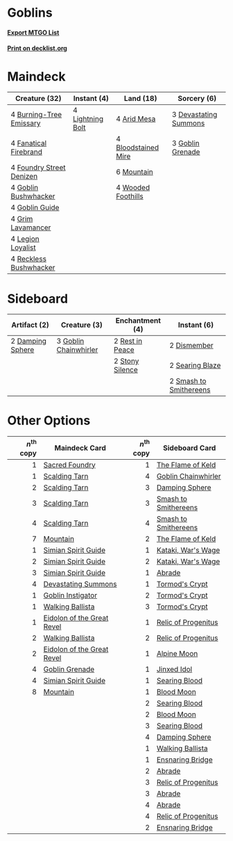 # Goblins

#### [Export MTGO List](../collection/Goblins/Goblins.txt)
#### [Print on decklist.org](http://decklist.org/?deckmain=4%09Arid%20Mesa%0A4%09Bloodstained%20Mire%0A4%09Burning-Tree%20Emissary%0A3%09Devastating%20Summons%0A4%09Fanatical%20Firebrand%0A4%09Foundry%20Street%20Denizen%0A4%09Goblin%20Bushwhacker%0A3%09Goblin%20Grenade%0A4%09Goblin%20Guide%0A4%09Grim%20Lavamancer%0A4%09Legion%20Loyalist%0A4%09Lightning%20Bolt%0A6%09Mountain%0A4%09Reckless%20Bushwhacker%0A4%09Wooded%20Foothills&deckside=2%09Damping%20Sphere%0A2%09Dismember%0A3%09Goblin%20Chainwhirler%0A2%09Rest%20in%20Peace%0A2%09Searing%20Blaze%0A2%09Smash%20to%20Smithereens%0A2%09Stony%20Silence)
# Maindeck

|                                           Creature (32)                                           |                                        Instant (4)                                        |                                          Land (18)                                           |                                          Sorcery (6)                                           |
|---------------------------------------------------------------------------------------------------|-------------------------------------------------------------------------------------------|----------------------------------------------------------------------------------------------|------------------------------------------------------------------------------------------------|
|4 [Burning-Tree Emissary](http://gatherer.wizards.com/Pages/Card/Details.aspx?multiverseid=426032) |4 [Lightning Bolt](http://gatherer.wizards.com/Pages/Card/Details.aspx?multiverseid=234704)|4 [Arid Mesa](http://gatherer.wizards.com/Pages/Card/Details.aspx?multiverseid=426054)        |3 [Devastating Summons](http://gatherer.wizards.com/Pages/Card/Details.aspx?multiverseid=194927)|
|4 [Fanatical Firebrand](http://gatherer.wizards.com/Pages/Card/Details.aspx?multiverseid=439758)   |                                                                                           |4 [Bloodstained Mire](http://gatherer.wizards.com/Pages/Card/Details.aspx?multiverseid=405094)|3 [Goblin Grenade](http://gatherer.wizards.com/Pages/Card/Details.aspx?multiverseid=159731)     |
|4 [Foundry Street Denizen](http://gatherer.wizards.com/Pages/Card/Details.aspx?multiverseid=438478)|                                                                                           |6 [Mountain](http://gatherer.wizards.com/Pages/Card/Details.aspx?multiverseid=439604)         |                                                                                                |
|4 [Goblin Bushwhacker](http://gatherer.wizards.com/Pages/Card/Details.aspx?multiverseid=177501)    |                                                                                           |4 [Wooded Foothills](http://gatherer.wizards.com/Pages/Card/Details.aspx?multiverseid=405116) |                                                                                                |
|4 [Goblin Guide](http://gatherer.wizards.com/Pages/Card/Details.aspx?multiverseid=425921)          |                                                                                           |                                                                                              |                                                                                                |
|4 [Grim Lavamancer](http://gatherer.wizards.com/Pages/Card/Details.aspx?multiverseid=234706)       |                                                                                           |                                                                                              |                                                                                                |
|4 [Legion Loyalist](http://gatherer.wizards.com/Pages/Card/Details.aspx?multiverseid=366348)       |                                                                                           |                                                                                              |                                                                                                |
|4 [Reckless Bushwhacker](http://gatherer.wizards.com/Pages/Card/Details.aspx?multiverseid=407626)  |                                                                                           |                                                                                              |                                                                                                |


# Sideboard

|                                       Artifact (2)                                        |                                          Creature (3)                                          |                                     Enchantment (4)                                      |                                           Instant (6)                                           |
|-------------------------------------------------------------------------------------------|------------------------------------------------------------------------------------------------|------------------------------------------------------------------------------------------|-------------------------------------------------------------------------------------------------|
|2 [Damping Sphere](http://gatherer.wizards.com/Pages/Card/Details.aspx?multiverseid=443101)|3 [Goblin Chainwhirler](http://gatherer.wizards.com/Pages/Card/Details.aspx?multiverseid=443017)|2 [Rest in Peace](http://gatherer.wizards.com/Pages/Card/Details.aspx?multiverseid=442021)|2 [Dismember](http://gatherer.wizards.com/Pages/Card/Details.aspx?multiverseid=397830)           |
|                                                                                           |                                                                                                |2 [Stony Silence](http://gatherer.wizards.com/Pages/Card/Details.aspx?multiverseid=425850)|2 [Searing Blaze](http://gatherer.wizards.com/Pages/Card/Details.aspx?multiverseid=270873)       |
|                                                                                           |                                                                                                |                                                                                          |2 [Smash to Smithereens](http://gatherer.wizards.com/Pages/Card/Details.aspx?multiverseid=397795)|


# Other Options

|*n*<sup>th</sup> copy|                                            Maindeck Card                                            |*n*<sup>th</sup> copy|                                        Sideboard Card                                         |
|--------------------:|-----------------------------------------------------------------------------------------------------|--------------------:|-----------------------------------------------------------------------------------------------|
|                    1|[Sacred Foundry](http://gatherer.wizards.com/Pages/Card/Details.aspx?multiverseid=405106)            |                    1|[The Flame of Keld](http://gatherer.wizards.com/Pages/Card/Details.aspx?multiverseid=443011)   |
|                    1|[Scalding Tarn](http://gatherer.wizards.com/Pages/Card/Details.aspx?multiverseid=426069)             |                    4|[Goblin Chainwhirler](http://gatherer.wizards.com/Pages/Card/Details.aspx?multiverseid=443017) |
|                    2|[Scalding Tarn](http://gatherer.wizards.com/Pages/Card/Details.aspx?multiverseid=426069)             |                    3|[Damping Sphere](http://gatherer.wizards.com/Pages/Card/Details.aspx?multiverseid=443101)      |
|                    3|[Scalding Tarn](http://gatherer.wizards.com/Pages/Card/Details.aspx?multiverseid=426069)             |                    3|[Smash to Smithereens](http://gatherer.wizards.com/Pages/Card/Details.aspx?multiverseid=397795)|
|                    4|[Scalding Tarn](http://gatherer.wizards.com/Pages/Card/Details.aspx?multiverseid=426069)             |                    4|[Smash to Smithereens](http://gatherer.wizards.com/Pages/Card/Details.aspx?multiverseid=397795)|
|                    7|[Mountain](http://gatherer.wizards.com/Pages/Card/Details.aspx?multiverseid=439604)                  |                    2|[The Flame of Keld](http://gatherer.wizards.com/Pages/Card/Details.aspx?multiverseid=443011)   |
|                    1|[Simian Spirit Guide](http://gatherer.wizards.com/Pages/Card/Details.aspx?multiverseid=442137)       |                    1|[Kataki, War's Wage](http://gatherer.wizards.com/Pages/Card/Details.aspx?multiverseid=370414)  |
|                    2|[Simian Spirit Guide](http://gatherer.wizards.com/Pages/Card/Details.aspx?multiverseid=442137)       |                    2|[Kataki, War's Wage](http://gatherer.wizards.com/Pages/Card/Details.aspx?multiverseid=370414)  |
|                    3|[Simian Spirit Guide](http://gatherer.wizards.com/Pages/Card/Details.aspx?multiverseid=442137)       |                    1|[Abrade](http://gatherer.wizards.com/Pages/Card/Details.aspx?multiverseid=430772)              |
|                    4|[Devastating Summons](http://gatherer.wizards.com/Pages/Card/Details.aspx?multiverseid=194927)       |                    1|[Tormod's Crypt](http://gatherer.wizards.com/Pages/Card/Details.aspx?multiverseid=389723)      |
|                    1|[Goblin Instigator](http://gatherer.wizards.com/Pages/Card/Details.aspx?multiverseid=447278)         |                    2|[Tormod's Crypt](http://gatherer.wizards.com/Pages/Card/Details.aspx?multiverseid=389723)      |
|                    1|[Walking Ballista](http://gatherer.wizards.com/Pages/Card/Details.aspx?multiverseid=423848)          |                    3|[Tormod's Crypt](http://gatherer.wizards.com/Pages/Card/Details.aspx?multiverseid=389723)      |
|                    1|[Eidolon of the Great Revel](http://gatherer.wizards.com/Pages/Card/Details.aspx?multiverseid=442117)|                    1|[Relic of Progenitus](http://gatherer.wizards.com/Pages/Card/Details.aspx?multiverseid=205326) |
|                    2|[Walking Ballista](http://gatherer.wizards.com/Pages/Card/Details.aspx?multiverseid=423848)          |                    2|[Relic of Progenitus](http://gatherer.wizards.com/Pages/Card/Details.aspx?multiverseid=205326) |
|                    2|[Eidolon of the Great Revel](http://gatherer.wizards.com/Pages/Card/Details.aspx?multiverseid=442117)|                    1|[Alpine Moon](http://gatherer.wizards.com/Pages/Card/Details.aspx?multiverseid=447264)         |
|                    4|[Goblin Grenade](http://gatherer.wizards.com/Pages/Card/Details.aspx?multiverseid=159731)            |                    1|[Jinxed Idol](http://gatherer.wizards.com/Pages/Card/Details.aspx?multiverseid=397505)         |
|                    4|[Simian Spirit Guide](http://gatherer.wizards.com/Pages/Card/Details.aspx?multiverseid=442137)       |                    1|[Searing Blood](http://gatherer.wizards.com/Pages/Card/Details.aspx?multiverseid=378483)       |
|                    8|[Mountain](http://gatherer.wizards.com/Pages/Card/Details.aspx?multiverseid=439604)                  |                    1|[Blood Moon](http://gatherer.wizards.com/Pages/Card/Details.aspx?multiverseid=370419)          |
|                     |                                                                                                     |                    2|[Searing Blood](http://gatherer.wizards.com/Pages/Card/Details.aspx?multiverseid=378483)       |
|                     |                                                                                                     |                    2|[Blood Moon](http://gatherer.wizards.com/Pages/Card/Details.aspx?multiverseid=370419)          |
|                     |                                                                                                     |                    3|[Searing Blood](http://gatherer.wizards.com/Pages/Card/Details.aspx?multiverseid=378483)       |
|                     |                                                                                                     |                    4|[Damping Sphere](http://gatherer.wizards.com/Pages/Card/Details.aspx?multiverseid=443101)      |
|                     |                                                                                                     |                    1|[Walking Ballista](http://gatherer.wizards.com/Pages/Card/Details.aspx?multiverseid=423848)    |
|                     |                                                                                                     |                    1|[Ensnaring Bridge](http://gatherer.wizards.com/Pages/Card/Details.aspx?multiverseid=442213)    |
|                     |                                                                                                     |                    2|[Abrade](http://gatherer.wizards.com/Pages/Card/Details.aspx?multiverseid=430772)              |
|                     |                                                                                                     |                    3|[Relic of Progenitus](http://gatherer.wizards.com/Pages/Card/Details.aspx?multiverseid=205326) |
|                     |                                                                                                     |                    3|[Abrade](http://gatherer.wizards.com/Pages/Card/Details.aspx?multiverseid=430772)              |
|                     |                                                                                                     |                    4|[Abrade](http://gatherer.wizards.com/Pages/Card/Details.aspx?multiverseid=430772)              |
|                     |                                                                                                     |                    4|[Relic of Progenitus](http://gatherer.wizards.com/Pages/Card/Details.aspx?multiverseid=205326) |
|                     |                                                                                                     |                    2|[Ensnaring Bridge](http://gatherer.wizards.com/Pages/Card/Details.aspx?multiverseid=442213)    |

